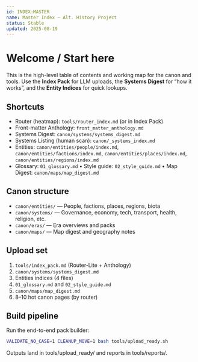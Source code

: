 ```yaml
--- 
id: INDEX:MASTER
name: Master Index — Alt. History Project
status: Stable
updated: 2025-08-19
---
```


# Welcome / Start here

This is the high-level table of contents and working map for the canon and tools. Use the **Index Pack** for LLM uploads, the **Systems Digest** for “how it works”, and the **Entity Indices** for quick lookups.

## Shortcuts

- Router (heatmap): `tools/router_index.md` (or in Index Pack)
- Front-matter Anthology: `front_matter_anthology.md`
- Systems Digest: `canon/systems/systems_digest.md`
- Systems Listing (human scan): `canon/_systems_index.md`
- Entities: `canon/entities/people/index.md`, `canon/entities/factions/index.md`, `canon/entities/places/index.md`, `canon/entities/regions/index.md`
- Glossary: `01_glossary.md`  •  Style guide: `02_style_guide.md`  •  Map Digest: `canon/maps/map_digest.md`

## Canon structure

- `canon/entities/` — People, factions, places, regions, biota
- `canon/systems/` — Governance, economy, tech, transport, health, religion, etc.
- `canon/eras/` — Era overviews and packs
- `canon/maps/` — Map digest and geography notes

## Upload set

1. `tools/index_pack.md` (Router-Lite + Anthology)
2. `canon/systems/systems_digest.md`
3. Entities indices (4 files)
4. `01_glossary.md` and `02_style_guide.md`
5. `canon/maps/map_digest.md`
6. 8–10 hot canon pages (by router)

## Build pipeline

Run the end-to-end pack builder:
```bash
VALIDATE_NO_CASE=1 CLEANUP_MOVE=1 bash tools/upload_ready.sh
```
Outputs land in tools/upload_ready/ and reports in tools/reports/.